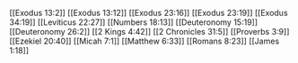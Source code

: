 [[Exodus 13:2]]
[[Exodus 13:12]]
[[Exodus 23:16]]
[[Exodus 23:19]]
[[Exodus 34:19]]
[[Leviticus 22:27]]
[[Numbers 18:13]]
[[Deuteronomy 15:19]]
[[Deuteronomy 26:2]]
[[2 Kings 4:42]]
[[2 Chronicles 31:5]]
[[Proverbs 3:9]]
[[Ezekiel 20:40]]
[[Micah 7:1]]
[[Matthew 6:33]]
[[Romans 8:23]]
[[James 1:18]]
